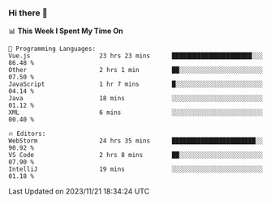 ### Hi there 👋

<!--
**asdf12303116/asdf12303116** is a ✨ _special_ ✨ repository because its `README.md` (this file) appears on your GitHub profile.

Here are some ideas to get you started:

- 🔭 I’m currently working on ...
- 🌱 I’m currently learning ...
- 👯 I’m looking to collaborate on ...
- 🤔 I’m looking for help with ...
- 💬 Ask me about ...
- 📫 How to reach me: ...
- 😄 Pronouns: ...
- ⚡ Fun fact: ...
-->

<!--START_SECTION:waka-->
📊 **This Week I Spent My Time On** 

```text
💬 Programming Languages: 
Vue.js                   23 hrs 23 mins      ██████████████████████░░░   86.48 % 
Other                    2 hrs 1 min         ██░░░░░░░░░░░░░░░░░░░░░░░   07.50 % 
JavaScript               1 hr 7 mins         █░░░░░░░░░░░░░░░░░░░░░░░░   04.14 % 
Java                     18 mins             ░░░░░░░░░░░░░░░░░░░░░░░░░   01.12 % 
XML                      6 mins              ░░░░░░░░░░░░░░░░░░░░░░░░░   00.40 % 

🔥 Editors: 
WebStorm                 24 hrs 35 mins      ███████████████████████░░   90.92 % 
VS Code                  2 hrs 8 mins        ██░░░░░░░░░░░░░░░░░░░░░░░   07.90 % 
IntelliJ                 19 mins             ░░░░░░░░░░░░░░░░░░░░░░░░░   01.18 % 
```


 Last Updated on 2023/11/21 18:34:24 UTC
<!--END_SECTION:waka-->
